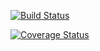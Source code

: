 [![Build Status](https://travis-ci.org/ferronrsmith/angular-todo-kinvey.png)](https://travis-ci.org/ferronrsmith/angular-todo-kinvey)

[![Coverage Status](https://coveralls.io/repos/ferronrsmith/angular-todo-kinvey/badge.png)](https://coveralls.io/r/ferronrsmith/angular-todo-kinvey)